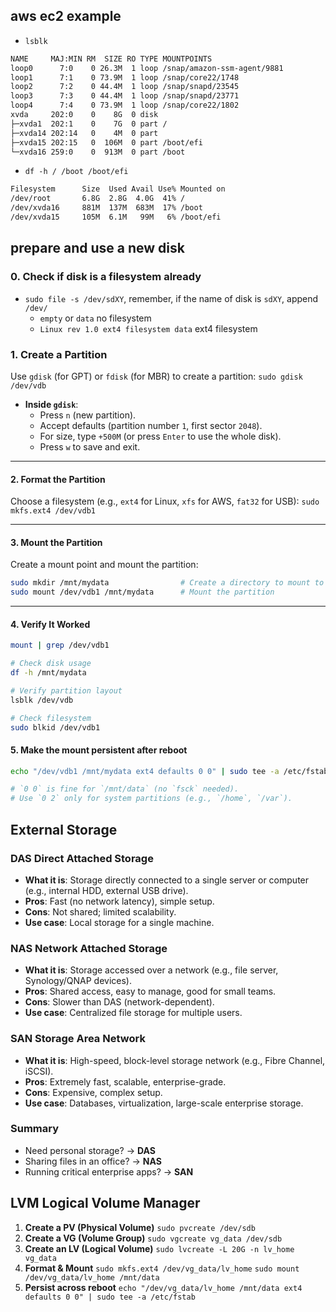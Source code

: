 ## __aws ec2 example__

- `lsblk`
```bash
NAME     MAJ:MIN RM  SIZE RO TYPE MOUNTPOINTS
loop0      7:0    0 26.3M  1 loop /snap/amazon-ssm-agent/9881
loop1      7:1    0 73.9M  1 loop /snap/core22/1748
loop2      7:2    0 44.4M  1 loop /snap/snapd/23545
loop3      7:3    0 44.4M  1 loop /snap/snapd/23771
loop4      7:4    0 73.9M  1 loop /snap/core22/1802
xvda     202:0    0    8G  0 disk 
├─xvda1  202:1    0    7G  0 part /
├─xvda14 202:14   0    4M  0 part 
├─xvda15 202:15   0  106M  0 part /boot/efi
└─xvda16 259:0    0  913M  0 part /boot
```
- `df -h / /boot /boot/efi`
```bash
Filesystem      Size  Used Avail Use% Mounted on
/dev/root       6.8G  2.8G  4.0G  41% /
/dev/xvda16     881M  137M  683M  17% /boot
/dev/xvda15     105M  6.1M   99M   6% /boot/efi
```

## __prepare and use a new disk__

### __0. Check if disk is a filesystem already__

- `sudo file -s /dev/sdXY`, remember, if the name of disk is `sdXY`, append `/dev/`
	- `empty` or `data` no filesystem
	- `Linux rev 1.0 ext4 filesystem data` ext4 filesystem

### **1. Create a Partition**
Use `gdisk` (for GPT) or `fdisk` (for MBR) to create a partition:
`sudo gdisk /dev/vdb`

- **Inside `gdisk`**:
    - Press `n` (new partition).
    - Accept defaults (partition number `1`, first sector `2048`).
    - For size, type `+500M` (or press `Enter` to use the whole disk).
    - Press `w` to save and exit.

---
#### **2. Format the Partition**

Choose a filesystem (e.g., `ext4` for Linux, `xfs` for AWS, `fat32` for USB):
`sudo mkfs.ext4 /dev/vdb1`

---
#### **3. Mount the Partition**

Create a mount point and mount the partition:
```bash
sudo mkdir /mnt/mydata                # Create a directory to mount to
sudo mount /dev/vdb1 /mnt/mydata      # Mount the partition
```

---
#### **4. Verify It Worked**
```bash
mount | grep /dev/vdb1

# Check disk usage
df -h /mnt/mydata    

# Verify partition layout
lsblk /dev/vdb   

# Check filesystem
sudo blkid /dev/vdb1
```

#### __5.  Make the mount persistent after reboot__
```bash
echo "/dev/vdb1 /mnt/mydata ext4 defaults 0 0" | sudo tee -a /etc/fstab

# `0 0` is fine for `/mnt/data` (no `fsck` needed).
# Use `0 2` only for system partitions (e.g., `/home`, `/var`).
```

## __External Storage__

### DAS Direct Attached Storage

- **What it is**: Storage directly connected to a single server or computer (e.g., internal HDD, external USB drive).
- **Pros**: Fast (no network latency), simple setup.
- **Cons**: Not shared; limited scalability.
- **Use case**: Local storage for a single machine.
### NAS Network Attached Storage

- **What it is**: Storage accessed over a network (e.g., file server, Synology/QNAP devices).
- **Pros**: Shared access, easy to manage, good for small teams.
- **Cons**: Slower than DAS (network-dependent).
- **Use case**: Centralized file storage for multiple users.
### SAN Storage Area Network

- **What it is**: High-speed, block-level storage network (e.g., Fibre Channel, iSCSI).
- **Pros**: Extremely fast, scalable, enterprise-grade.
- **Cons**: Expensive, complex setup.
- **Use case**: Databases, virtualization, large-scale enterprise storage.

### Summary

- Need personal storage? → **DAS**    
- Sharing files in an office? → **NAS**
- Running critical enterprise apps? → **SAN**

## __LVM Logical Volume Manager__

1. **Create a PV (Physical Volume)**
    `sudo pvcreate /dev/sdb`
2. **Create a VG (Volume Group)**
    `sudo vgcreate vg_data /dev/sdb`
3. **Create an LV (Logical Volume)**
    `sudo lvcreate -L 20G -n lv_home vg_data`
4. **Format & Mount**
    `sudo mkfs.ext4 /dev/vg_data/lv_home`
    `sudo mount /dev/vg_data/lv_home /mnt/data`
5. **Persist across reboot**
	 `echo "/dev/vg_data/lv_home /mnt/data ext4 defaults 0 0" | sudo tee -a /etc/fstab`